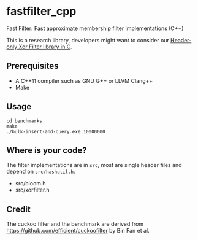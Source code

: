 # fastfilter_cpp
Fast Filter: Fast approximate membership filter implementations (C++)

This is a research library, developers might want to consider our [Header-only Xor Filter library in C](https://github.com/FastFilter/xor_singleheader/).

## Prerequisites

- A  C++11 compiler such as GNU G++ or LLVM Clang++
- Make 



## Usage

```
cd benchmarks
make
./bulk-insert-and-query.exe 10000000
```


## Where is your code?

The filter implementations are in `src`, most are single header files and depend on `src/hashutil.h`:

* src/bloom.h
* src/xorfilter.h

## Credit

The cuckoo filter and the benchmark are derived from https://github.com/efficient/cuckoofilter by Bin Fan et al.
